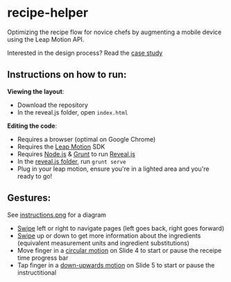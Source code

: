 # recipe-helper
Optimizing the recipe flow for novice chefs by augmenting a mobile device using the Leap Motion API.

Interested in the design process? Read the [case study](https://medium.com/portfolio-carrie-mah/the-recipe-helper-834686422f52)

## Instructions on how to run:

**Viewing the layout**:
* Download the repository
* In the reveal.js folder, open `index.html`

**Editing the code**:
* Requires a browser (optimal on Google Chrome)
* Requires the [Leap Motion](https://developer.leapmotion.com/) SDK
* Requires [Node.js](https://nodejs.org/en/) & [Grunt](http://gruntjs.com/getting-started) to run [Reveal.js](https://github.com/hakimel/reveal.js)
* In the [reveal.js folder](https://github.com/missCarrieMah/recipe-helper/tree/master/reveal.js), run `grunt serve`
* Plug in your leap motion, ensure you're in a lighted area and you're ready to go!

## Gestures:

See [instructions.png](https://github.com/missCarrieMah/recipe-helper/blob/master/reveal.js/img/instructions.png) for a diagram

* [Swipe](https://developer.leapmotion.com/documentation/javascript/api/Leap.SwipeGesture.html#SwipeGesture) left or right to navigate pages (left goes back, right goes forward)
* [Swipe](https://developer.leapmotion.com/documentation/javascript/api/Leap.SwipeGesture.html#SwipeGesture) up or down to get more information about the ingredients (equivalent measurement units and ingredient substitutions)
* Move finger in a [circular motion](https://developer.leapmotion.com/documentation/javascript/api/Leap.CircleGesture.html#CircleGesture) on Slide 4 to start or pause the receipe time progress bar
* Tap finger in a [down-upwards motion](https://developer.leapmotion.com/documentation/javascript/api/Leap.KeyTapGesture.html#KeyTapGesture) on Slide 5 to start or pause the instructitional
